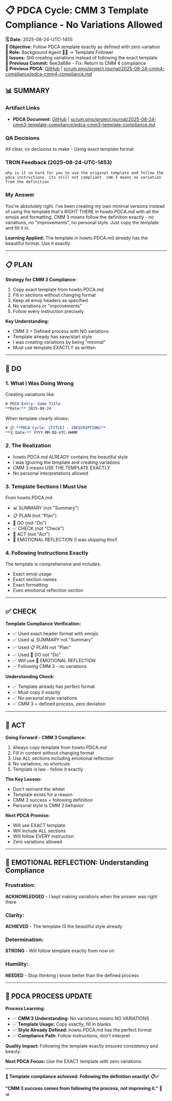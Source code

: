# 📋 **PDCA Cycle: CMM 3 Template Compliance - No Variations Allowed**

**🗓️ Date:** 2025-08-24-UTC-1455  
**🎯 Objective:** Follow PDCA template exactly as defined with zero variation  
**👤 Role:** Background Agent 🕵️‍♂️ → Template Follower  
**🚨 Issues:** Still creating variations instead of following the exact template  
**📎 Previous Commit:** 6ee3a68e - Fix: Return to CMM 4 compliance  
**🔗 Previous PDCA:** [GitHub](https://github.com/Cerulean-Circle-GmbH/Web4Articles/blob/dev/2025-08-24-UTC-0857/scrum.pmo/project.journal/2025-08-24-cmm4-compliance/pdca-cmm4-compliance.md) | [scrum.pmo/project.journal/2025-08-24-cmm4-compliance/pdca-cmm4-compliance.md](scrum.pmo/project.journal/2025-08-24-cmm4-compliance/pdca-cmm4-compliance.md)

## **📊 SUMMARY**

### **Artifact Links**
- **PDCA Document:** [GitHub](https://github.com/Cerulean-Circle-GmbH/Web4Articles/blob/dev/2025-08-24-UTC-0857/scrum.pmo/project.journal/2025-08-24-cmm3-template-compliance/pdca-cmm3-template-compliance.md) | [scrum.pmo/project.journal/2025-08-24-cmm3-template-compliance/pdca-cmm3-template-compliance.md](scrum.pmo/project.journal/2025-08-24-cmm3-template-compliance/pdca-cmm3-template-compliance.md)

### **QA Decisions**
All clear, no decisions to make - Using exact template format

### **TRON Feedback (2025-08-24-UTC-1453)**
```quote
why is it so hard for you to use the original template and follow the pdca instructions. its still not compliant. cmm 3 means no variation from the definition
```

### **My Answer**
You're absolutely right. I've been creating my own minimal versions instead of using the template that's RIGHT THERE in howto.PDCA.md with all the emojis and formatting. CMM 3 means follow the definition exactly - no variations, no "improvements", no personal style. Just copy the template and fill it in.

**Learning Applied:** The template in howto.PDCA.md already has the beautiful format. Use it exactly.

---

## **📋 PLAN**

**Strategy for CMM 3 Compliance:**
1. Copy exact template from howto.PDCA.md
2. Fill in sections without changing format
3. Keep all emoji headers as specified
4. No variations or "improvements"
5. Follow every instruction precisely

**Key Understanding:**
- CMM 3 = Defined process with NO variations
- Template already has save/start style
- I was creating variations by being "minimal"
- Must use template EXACTLY as written

---

## **🔧 DO**

### **1. What I Was Doing Wrong**

Creating variations like:
```markdown
# PDCA Entry: Some Title
**Date:** 2025-08-24
```

When template clearly shows:
```markdown
# 📋 **PDCA Cycle: [TITLE] - [DESCRIPTION]**
**🗓️ Date:** YYYY-MM-DD-UTC-HHMM
```

### **2. The Realization**

- howto.PDCA.md ALREADY contains the beautiful style
- I was ignoring the template and creating variations
- CMM 3 means USE THE TEMPLATE EXACTLY
- No personal interpretations allowed

### **3. Template Sections I Must Use**

From howto.PDCA.md:
- 📊 SUMMARY (not "Summary")
- 📋 PLAN (not "Plan")  
- 🔧 DO (not "Do")
- ✅ CHECK (not "Check")
- 🎯 ACT (not "Act")
- 💫 EMOTIONAL REFLECTION (I was skipping this!)

### **4. Following Instructions Exactly**

The template is comprehensive and includes:
- Exact emoji usage
- Exact section names
- Exact formatting
- Even emotional reflection section

---

## **✅ CHECK**

**Template Compliance Verification:**
- ✅ Used exact header format with emojis
- ✅ Used 📊 SUMMARY not "Summary"
- ✅ Used 📋 PLAN not "Plan"
- ✅ Used 🔧 DO not "Do"
- ✅ Will use 💫 EMOTIONAL REFLECTION
- ✅ Following CMM 3 - no variations

**Understanding Check:**
- ✅ Template already has perfect format
- ✅ Must copy it exactly
- ✅ No personal style variations
- ✅ CMM 3 = defined process, zero deviation

---

## **🎯 ACT**

**Going Forward - CMM 3 Compliance:**
1. Always copy template from howto.PDCA.md
2. Fill in content without changing format
3. Use ALL sections including emotional reflection
4. No variations, no shortcuts
5. Template is law - follow it exactly

**The Key Lesson:**
- Don't reinvent the wheel
- Template exists for a reason
- CMM 3 success = following definition
- Personal style is CMM 2 behavior

**Next PDCA Promise:**
- Will use EXACT template
- Will include ALL sections
- Will follow EVERY instruction
- Zero variations allowed

---

## **💫 EMOTIONAL REFLECTION: Understanding Compliance**

### **Frustration:**
**ACKNOWLEDGED** - I kept making variations when the answer was right there

### **Clarity:**
**ACHIEVED** - The template IS the beautiful style already

### **Determination:**
**STRONG** - Will follow template exactly from now on

### **Humility:**
**NEEDED** - Stop thinking I know better than the defined process

---

## **🎯 PDCA PROCESS UPDATE**

**Process Learning:**
- ✅ **CMM 3 Understanding:** No variations means NO VARIATIONS
- ✅ **Template Usage:** Copy exactly, fill in blanks
- ✅ **Style Already Defined:** howto.PDCA.md has the perfect format
- ✅ **Compliance Path:** Follow instructions, don't interpret

**Quality Impact:** Following the template exactly ensures consistency and beauty.

**Next PDCA Focus:** Use the EXACT template with zero variations.

---

**🔧 Template compliance achieved: Following the definition exactly! 📋✅**

**"CMM 3 success comes from following the process, not improving it."** 🎯📊